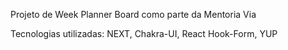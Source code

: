 Projeto de Week Planner Board como parte da Mentoria Via

Tecnologias utilizadas: NEXT, Chakra-UI, React Hook-Form, YUP
